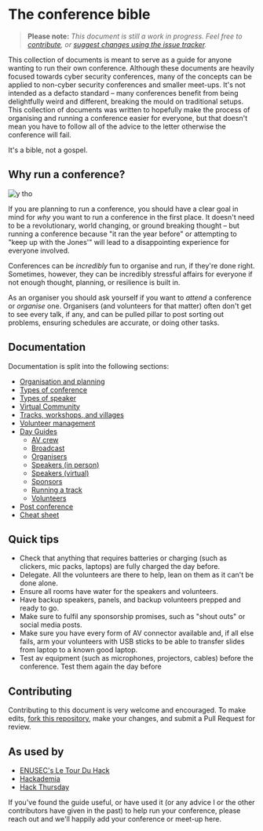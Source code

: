 # The conference bible

> **Please note:**
> *This document is still a work in progress. Feel free to [contribute](#contributing), or [suggest changes using the issue tracker](https://github.com/ScottMcGready/the-conference-bible/issues).*


This collection of documents is meant to serve as a guide for anyone wanting to run their own conference. Although these documents are heavily focused towards cyber security conferences, many of the concepts can be applied to non-cyber security conferences and smaller meet-ups. It's not intended as a defacto standard – many conferences benefit from being delightfully weird and different, breaking the mould on traditional setups. This collection of documents was written to hopefully make the process of organising and running a conference easier for everyone, but that doesn't mean you have to follow all of the advice to the letter otherwise the conference will fail. 

It's a bible, not a gospel.

## Why run a conference?
![y tho](https://i.kym-cdn.com/entries/icons/original/000/022/978/y_tho_meme.jpg)

If you are planning to run a conference, you should have a clear goal in mind for *why* you want to run a conference in the first place. It doesn't need to be a revolutionary, world changing, or ground breaking thought – but running a conference because "it ran the year before" or attempting to "keep up with the Jones'" will lead to a disappointing experience for everyone involved.

Conferences can be _incredibly_ fun to organise and run, if they're done right. Sometimes, however, they can be incredibly stressful affairs for everyone if not enough thought, planning, or resilience is built in.

As an organiser you should ask yourself if you want to *attend* a conference or *organise* one. Organisers (and volunteers for that matter) often don't get to see every talk, if any, and can be pulled pillar to post sorting out problems, ensuring schedules are accurate, or doing other tasks.

## Documentation

Documentation is split into the following sections:

* [Organisation and planning](organisation_and_planning.md)
* [Types of conference](types_of_conference.md)
* [Types of speaker](types_of_speaker.md)
* [Virtual Community](virtual_community.md)
* [Tracks, workshops, and villages](tracks_workshops_villages.md)
* [Volunteer management](volunteer_management.md)
* [Day Guides](/guides/guides_overview.md)
	* [AV crew](/guides/av_crew.md)
	* [Broadcast](/guides/broadcast.md)
	* [Organisers](/guides/organisers.md)
	* [Speakers (in person)](/guides/speakers-in_person.md)
	* [Speakers (virtual)](/guides/speakers-virtual.md)
	* [Sponsors](/guides/sponsors.md)
	* [Running a track](/guides/track.md)
	* [Volunteers](/guides/volunteers.md)
* [Post conference](post_conference.md)
* [Cheat sheet](cheat_sheet.md)

## Quick tips

- Check that anything that requires batteries or charging (such as clickers, mic packs, laptops) are fully charged the day before.
- Delegate. All the volunteers are there to help, lean on them as it can't be done alone.
- Ensure all rooms have water for the speakers and volunteers.
- Have backup speakers, panels, and backup volunteers prepped and ready to go.
- Make sure to fulfil any sponsorship promises, such as "shout outs" or social media posts.
- Make sure you have every form of AV connector available and, if all else fails, arm your volunteers with USB sticks to be able to transfer slides from laptop to a known good laptop.
- Test av equipment (such as microphones, projectors, cables) before the conference. Test them again the day before

## Contributing

Contributing to this document is very welcome and encouraged. To make edits, [fork this repository](https://github.com/ScottMcGready/the-conference-bible/fork), make your changes, and submit a Pull Request for review.

## As used by

- [ENUSEC's Le Tour Du Hack](https://enusec.org/)
- [Hackademia](https://hackademia.ac/)
- [Hack Thursday](https://hackthurs.day)

If you've found the guide useful, or have used it (or any advice I or the other contributors have given in the past) to help run your conference, please reach out and we'll happily add your conference or meet-up here.
